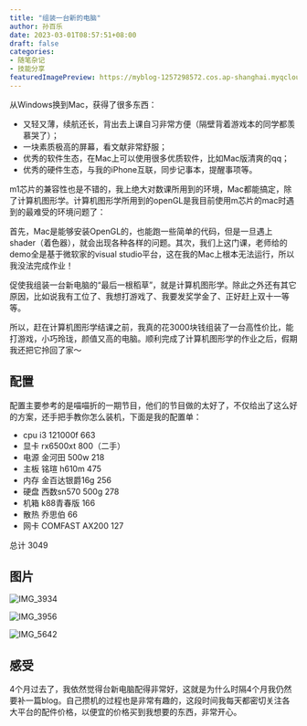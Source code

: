```yaml
---
title: "组装一台新的电脑"
author: 孙百乐
date: 2023-03-01T08:57:51+08:00
draft: false
categories: 
- 随笔杂记
- 技能分享
featuredImagePreview: https://myblog-1257298572.cos.ap-shanghai.myqcloud.com/img/IMG_3956.jpeg
---
```


从Windows换到Mac，获得了很多东西：

* 又轻又薄，续航还长，背出去上课自习非常方便（隔壁背着游戏本的同学都羡慕哭了）；
* 一块素质极高的屏幕，看文献非常舒服；
* 优秀的软件生态，在Mac上可以使用很多优质软件，比如Mac版清爽的qq；
* 优秀的硬件生态，与我的iPhone互联，同步记事本，提醒事项等。

m1芯片的兼容性也是不错的，我上绝大对数课所用到的环境，Mac都能搞定，除了计算机图形学。计算机图形学所用到的openGL是我目前使用m芯片的mac时遇到的最难受的环境问题了：

首先，Mac是能够安装OpenGL的，也能跑一些简单的代码，但是一旦遇上shader（着色器），就会出现各种各样的问题。其次，我们上这门课，老师给的demo全是基于微软家的visual studio平台，这在我的Mac上根本无法运行，所以我没法完成作业！

促使我组装一台新电脑的“最后一根稻草”，就是计算机图形学。除此之外还有其它原因，比如说我有工位了、我想打游戏了、我要发奖学金了、正好赶上双十一等等。

所以，赶在计算机图形学结课之前，我真的花3000块钱组装了一台高性价比，能打游戏，小巧玲珑，颜值又高的电脑。顺利完成了计算机图形学的作业之后，假期我还把它拎回了家～

## 配置

配置主要参考的是喵喵折的一期节目，他们的节目做的太好了，不仅给出了这么好的方案，还手把手教你怎么装机，下面是我的配置单：

- cpu i3 121000f 663
- 显卡 rx6500xt 800（二手）
- 电源 金河田 500w 218
- 主板 铭瑄 h610m 475
- 内存 金百达银爵16g 256
- 硬盘 西数sn570 500g 278
- 机箱 k88青春版 166
- 散热 乔思伯 66
- 网卡 COMFAST AX200 127

总计 3049

## 图片

![IMG_3934](https://myblog-1257298572.cos.ap-shanghai.myqcloud.com/img/IMG_3934.jpeg)

![IMG_3956](https://myblog-1257298572.cos.ap-shanghai.myqcloud.com/img/IMG_3956.jpeg)

![IMG_5642](https://myblog-1257298572.cos.ap-shanghai.myqcloud.com/img/IMG_5642.jpeg)

## 感受

4个月过去了，我依然觉得台新电脑配得非常好，这就是为什么时隔4个月我仍然要补一篇blog。自己攒机的过程也是非常有趣的，这段时间我每天都密切关注各大平台的配件价格，以便宜的价格买到我想要的东西，非常开心。
